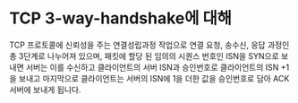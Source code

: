 # TCP 3-way-handshake에 대해

TCP 프로토콜에 신뢰성을 주는 연결성립과정 작업으로 연결 요청, 송수신, 응답 과정인 총 3단계로 나누어져 있으며, 패킷에 할당 된 임의의 시퀀스 번호인 ISN을 SYN으로 보내면 서버는 이를 수신하고 클라이언트의 서버 ISN과 승인번호로 클라이언트의 ISN +1을 보내고 마지막으로 클라이언트는 서버의 ISN에 1을 더한 값을 승인번호로 담아 ACK 서버에 보내게 됩니다.